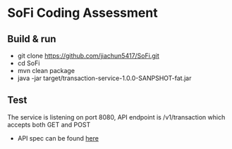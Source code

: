 # SoFi Coding Assessment
## Build & run
* git clone https://github.com/jiachun5417/SoFi.git
* cd SoFi
* mvn clean package
* java -jar target/transaction-service-1.0.0-SANPSHOT-fat.jar

## Test
The service is listening on port 8080, API endpoint is /v1/transaction which accepts both GET and POST   
* API spec can be found [here](api-spec.yaml) 
